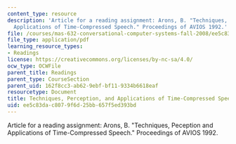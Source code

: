 ```yaml
---
content_type: resource
description: 'Article for a reading assignment: Arons, B. "Techniques, Peception and
  Applications of Time-Compressed Speech." Proceedings of AVIOS 1992.'
file: /courses/mas-632-conversational-computer-systems-fall-2008/ee5c83dac8079f6d25bb657f5ed393bd_arons_timecomp.pdf
file_type: application/pdf
learning_resource_types:
- Readings
license: https://creativecommons.org/licenses/by-nc-sa/4.0/
ocw_type: OCWFile
parent_title: Readings
parent_type: CourseSection
parent_uid: 162f8cc3-ab62-9ebf-bf11-9334b6618eaf
resourcetype: Document
title: Techniques, Perception, and Applications of Time-Compressed Speech
uid: ee5c83da-c807-9f6d-25bb-657f5ed393bd
---
```

Article for a reading assignment: Arons, B. "Techniques, Peception and Applications of Time-Compressed Speech." Proceedings of AVIOS 1992.
